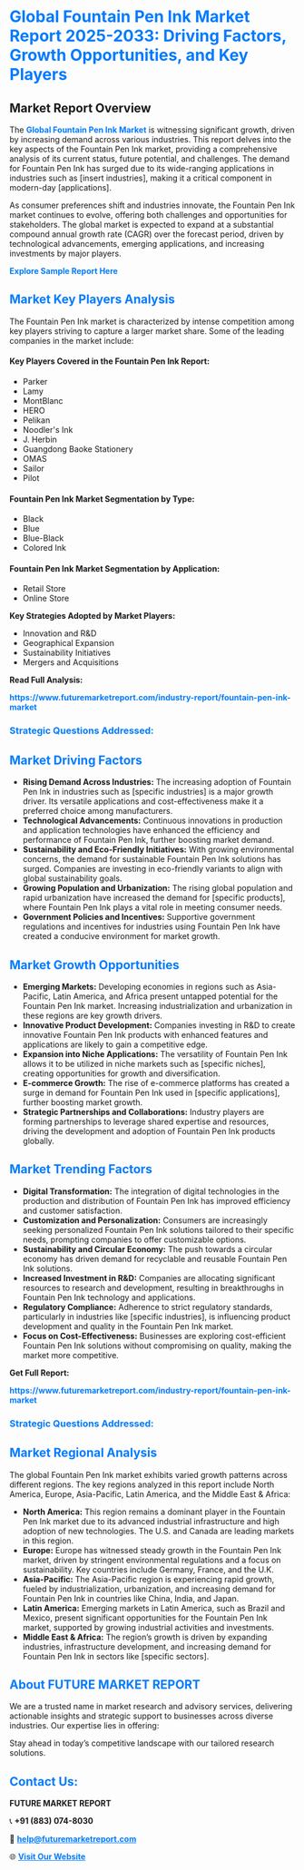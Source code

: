 <h1 style="color: #007BFF;">Global Fountain Pen Ink Market Report 2025-2033: Driving Factors, Growth Opportunities, and Key Players</h1>

<section id="overview">
<h2>Market Report Overview</h2>
<p>The <a href="https://www.futuremarketreport.com/industry-report/fountain-pen-ink-market" style="color: #007BFF; text-decoration: none;"><strong>Global Fountain Pen Ink Market</strong></a> is witnessing significant growth, driven by increasing demand across various industries. This report delves into the key aspects of the Fountain Pen Ink market, providing a comprehensive analysis of its current status, future potential, and challenges. The demand for Fountain Pen Ink has surged due to its wide-ranging applications in industries such as [insert industries], making it a critical component in modern-day [applications].</p>
<p>As consumer preferences shift and industries innovate, the Fountain Pen Ink market continues to evolve, offering both challenges and opportunities for stakeholders. The global market is expected to expand at a substantial compound annual growth rate (CAGR) over the forecast period, driven by technological advancements, emerging applications, and increasing investments by major players.</p>
</section>

<section id="overview">
<p><a href="https://www.futuremarketreport.com/request-sample/reportId=82997" style="color: #007BFF; text-decoration: none;"><strong>Explore Sample Report Here</strong></a></p>
</section>

<section id="key-players">
<h2 style="color: #007BFF;">Market Key Players Analysis</h2>
<p>The Fountain Pen Ink market is characterized by intense competition among key players striving to capture a larger market share. Some of the leading companies in the market include:</p>
<h4>Key Players Covered in the Fountain Pen Ink Report:</h4>
<ul><li>Parker</li><li>Lamy</li><li>MontBlanc</li><li>HERO</li><li>Pelikan</li><li>Noodler&#039;s Ink</li><li>J. Herbin</li><li>Guangdong Baoke Stationery</li><li>OMAS</li><li>Sailor</li><li>Pilot</li></ul>
<h4>Fountain Pen Ink Market Segmentation by Type:</h4>
<ul><li>Black</li><li>Blue</li><li>Blue-Black</li><li>Colored Ink</li></ul>

<h4>Fountain Pen Ink Market Segmentation by Application:</h4>
<ul><li>Retail Store</li><li>Online Store</li></ul>
<p><strong>Key Strategies Adopted by Market Players:</strong></p>
<ul>
<li>Innovation and R&D</li>
<li>Geographical Expansion</li>
<li>Sustainability Initiatives</li>
<li>Mergers and Acquisitions</li>
</ul>
</section>

<section>
<p><strong>Read Full Analysis: </strong></p><a href="https://www.futuremarketreport.com/industry-report/fountain-pen-ink-market" style="color: #007BFF; text-decoration: none;"><strong>https://www.futuremarketreport.com/industry-report/fountain-pen-ink-market</strong></a>
<h3 style="color: #007BFF;">Strategic Questions Addressed:</h3>
</section>

<section id="driving-factors">
<h2 style="color: #007BFF;">Market Driving Factors</h2>
<ul>
<li><strong>Rising Demand Across Industries:</strong> The increasing adoption of Fountain Pen Ink in industries such as [specific industries] is a major growth driver. Its versatile applications and cost-effectiveness make it a preferred choice among manufacturers.</li>
<li><strong>Technological Advancements:</strong> Continuous innovations in production and application technologies have enhanced the efficiency and performance of Fountain Pen Ink, further boosting market demand.</li>
<li><strong>Sustainability and Eco-Friendly Initiatives:</strong> With growing environmental concerns, the demand for sustainable Fountain Pen Ink solutions has surged. Companies are investing in eco-friendly variants to align with global sustainability goals.</li>
<li><strong>Growing Population and Urbanization:</strong> The rising global population and rapid urbanization have increased the demand for [specific products], where Fountain Pen Ink plays a vital role in meeting consumer needs.</li>
<li><strong>Government Policies and Incentives:</strong> Supportive government regulations and incentives for industries using Fountain Pen Ink have created a conducive environment for market growth.</li>
</ul>
</section>

<section id="growth-opportunities">
<h2 style="color: #007BFF;">Market Growth Opportunities</h2>
<ul>
<li><strong>Emerging Markets:</strong> Developing economies in regions such as Asia-Pacific, Latin America, and Africa present untapped potential for the Fountain Pen Ink market. Increasing industrialization and urbanization in these regions are key growth drivers.</li>
<li><strong>Innovative Product Development:</strong> Companies investing in R&D to create innovative Fountain Pen Ink products with enhanced features and applications are likely to gain a competitive edge.</li>
<li><strong>Expansion into Niche Applications:</strong> The versatility of Fountain Pen Ink allows it to be utilized in niche markets such as [specific niches], creating opportunities for growth and diversification.</li>
<li><strong>E-commerce Growth:</strong> The rise of e-commerce platforms has created a surge in demand for Fountain Pen Ink used in [specific applications], further boosting market growth.</li>
<li><strong>Strategic Partnerships and Collaborations:</strong> Industry players are forming partnerships to leverage shared expertise and resources, driving the development and adoption of Fountain Pen Ink products globally.</li>
</ul>
</section>

<section id="trending-factors">
<h2 style="color: #007BFF;">Market Trending Factors</h2>
<ul>
<li><strong>Digital Transformation:</strong> The integration of digital technologies in the production and distribution of Fountain Pen Ink has improved efficiency and customer satisfaction.</li>
<li><strong>Customization and Personalization:</strong> Consumers are increasingly seeking personalized Fountain Pen Ink solutions tailored to their specific needs, prompting companies to offer customizable options.</li>
<li><strong>Sustainability and Circular Economy:</strong> The push towards a circular economy has driven demand for recyclable and reusable Fountain Pen Ink solutions.</li>
<li><strong>Increased Investment in R&D:</strong> Companies are allocating significant resources to research and development, resulting in breakthroughs in Fountain Pen Ink technology and applications.</li>
<li><strong>Regulatory Compliance:</strong> Adherence to strict regulatory standards, particularly in industries like [specific industries], is influencing product development and quality in the Fountain Pen Ink market.</li>
<li><strong>Focus on Cost-Effectiveness:</strong> Businesses are exploring cost-efficient Fountain Pen Ink solutions without compromising on quality, making the market more competitive.</li>
</ul>
</section>

<section>
<p><strong>Get Full Report: </strong></p><a href="https://www.futuremarketreport.com/industry-report/fountain-pen-ink-market" style="color: #007BFF; text-decoration: none;"><strong>https://www.futuremarketreport.com/industry-report/fountain-pen-ink-market</strong></a>
<h3 style="color: #007BFF;">Strategic Questions Addressed:</h3>
</section>


<section id="regional-analysis">
<h2 style="color: #007BFF;">Market Regional Analysis</h2>
<p>The global Fountain Pen Ink market exhibits varied growth patterns across different regions. The key regions analyzed in this report include North America, Europe, Asia-Pacific, Latin America, and the Middle East & Africa:</p>
<ul>
<li><strong>North America:</strong> This region remains a dominant player in the Fountain Pen Ink market due to its advanced industrial infrastructure and high adoption of new technologies. The U.S. and Canada are leading markets in this region.</li>
<li><strong>Europe:</strong> Europe has witnessed steady growth in the Fountain Pen Ink market, driven by stringent environmental regulations and a focus on sustainability. Key countries include Germany, France, and the U.K.</li>
<li><strong>Asia-Pacific:</strong> The Asia-Pacific region is experiencing rapid growth, fueled by industrialization, urbanization, and increasing demand for Fountain Pen Ink in countries like China, India, and Japan.</li>
<li><strong>Latin America:</strong> Emerging markets in Latin America, such as Brazil and Mexico, present significant opportunities for the Fountain Pen Ink market, supported by growing industrial activities and investments.</li>
<li><strong>Middle East & Africa:</strong> The region’s growth is driven by expanding industries, infrastructure development, and increasing demand for Fountain Pen Ink in sectors like [specific sectors].</li>
</ul>
</section>

<footer>
<h2 style="color: #007BFF;">About FUTURE MARKET REPORT</h2>
<p>We are a trusted name in market research and advisory services, delivering actionable insights and strategic support to businesses across diverse industries. Our expertise lies in offering:</p>

<p>Stay ahead in today’s competitive landscape with our tailored research solutions.</p>

<h2 style="color: #007BFF;">Contact Us:</h2>
<p><strong>FUTURE MARKET REPORT</strong></p>
<p>📞 <strong>+91 (883) 074-8030</strong></p>
<p>📧 <strong><a href="mailto:help@futuremarketreport.com" style="color: #007BFF;">help@futuremarketreport.com</a></strong></p>
<p>🌐 <strong><a href="https://www.futuremarketreport.com/" style="color: #007BFF;">Visit Our Website</a></strong></p>
</footer>